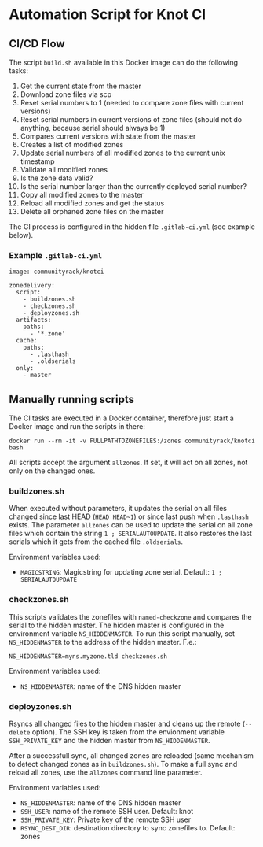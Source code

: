 # Automation Script for Knot CI

## CI/CD Flow

The script `build.sh` available in this Docker image can do the following tasks:

1. Get the current state from the master
  1. Download zone files via scp
  1. Reset serial numbers to 1 (needed to compare zone files with current versions)
1. Reset serial numbers in current versions of zone files (should not do anything, because serial should always be 1)
1. Compares current versions with state from the master
  1. Creates a list of modified zones
1. Update serial numbers of all modified zones to the current unix timestamp
1. Validate all modified zones
  1. Is the zone data valid?
  1. Is the serial number larger than the currently deployed serial number?
1. Copy all modified zones to the master
1. Reload all modified zones and get the status
1. Delete all orphaned zone files on the master

The CI process is configured in the hidden file `.gitlab-ci.yml` (see example below).

### Example `.gitlab-ci.yml`

```
image: communityrack/knotci

zonedelivery:
  script:
    - buildzones.sh
    - checkzones.sh
    - deployzones.sh
  artifacts:
    paths:
      - '*.zone'
  cache:
    paths:
      - .lasthash
      - .oldserials
  only:
    - master
```

## Manually running scripts

The CI tasks are executed in a Docker container, therefore just start a Docker image and
run the scripts in there:

`docker run --rm -it -v FULLPATHTOZONEFILES:/zones communityrack/knotci bash`

All scripts accept the argument `allzones`. If set, it will act on all zones, not only
on the changed ones.

### buildzones.sh

When executed without parameters, it updates the serial on all files changed since last HEAD
(`HEAD HEAD~1`) or since last push when `.lasthash` exists. The parameter `allzones` can be used
to update the serial on all zone files which contain the string `1 ; SERIALAUTOUPDATE`.
It also restores the last serials which it gets from the cached file `.oldserials`.

Environment variables used:

* `MAGICSTRING`: Magicstring for updating zone serial. Default: `1 ; SERIALAUTOUPDATE`

### checkzones.sh

This scripts validates the zonefiles with `named-checkzone` and compares the serial
to the hidden master. The hidden master is configured in the environment variable `NS_HIDDENMASTER`.
To run this script manually, set `NS_HIDDENMASTER` to the address of the hidden master. F.e.:

`NS_HIDDENMASTER=myns.myzone.tld checkzones.sh`

Environment variables used:

* `NS_HIDDENMASTER`: name of the DNS hidden master

### deployzones.sh

Rsyncs all changed files to the hidden master and cleans up the remote (`--delete` option).
The SSH key is taken from the envionment variable `SSH_PRIVATE_KEY` and the hidden master
from `NS_HIDDENMASTER`.

After a successfull sync, all changed zones are reloaded (same mechanism to detect changed zones
as in `buildzones.sh`). To make a full sync and reload all zones, use the `allzones` command line
parameter.

Environment variables used:

* `NS_HIDDENMASTER`: name of the DNS hidden master
* `SSH_USER`: name of the remote SSH user. Default: knot
* `SSH_PRIVATE_KEY`: Private key of the remote SSH user
* `RSYNC_DEST_DIR`: destination directory to sync zonefiles to. Default: zones

